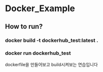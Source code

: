 # Docker_Example


## How to run?
###  docker build -t dockerhub_test:latest .
###  docker run dockerhub_test


dockerfile을 만들어보고 build시켜보는 연습입니다
